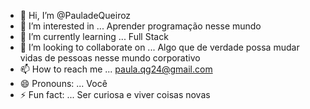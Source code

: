 - 👋 Hi, I’m @PauladeQueiroz
- 👀 I’m interested in ... Aprender programação nesse mundo
- 🌱 I’m currently learning ... Full Stack
- 💞️ I’m looking to collaborate on ... Algo que de verdade possa mudar vidas de pessoas nesse mundo corporativo 
- 📫 How to reach me ... paula.qg24@gmail.com
- 😄 Pronouns: ... Você
- ⚡ Fun fact: ... Ser curiosa e viver coisas novas

<!---
PauladeQueiroz/PauladeQueiroz is a ✨ special ✨ repository because its `README.md` (this file) appears on your GitHub profile.
You can click the Preview link to take a look at your changes.
--->
